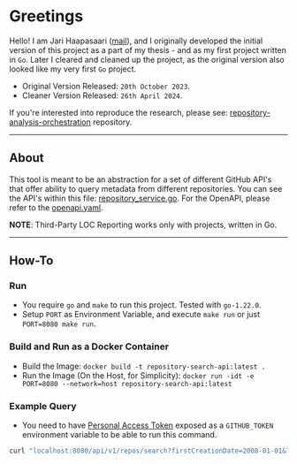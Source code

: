 # Greetings

Hello! I am Jari Haapasaari ([mail](mailto:haapjari@gmail.com)), and I originally developed the initial version of this project as a part of my thesis - and as my first project written in `Go`. Later I cleared and cleaned up the project, as the original version also looked like my very first `Go` project. 

- Original Version Released: `20th October 2023`.
- Cleaner Version Released: `26th April 2024`.

If you're interested into reproduce the research, please see: [repository-analysis-orchestration](https://github.com/haapjari/repository-analysis-orchestration) repository.

***

## About

This tool is meant to be an abstraction for a set of different GitHub API's that offer ability to query metadata from different repositories. You can see the API's within this file: [repository_service.go](https://github.com/haapjari/repository-search-api/blob/main/internal/pkg/service/repository_service.go). For the OpenAPI, please refer to the [openapi.yaml](https://github.com/haapjari/repository-search-api/blob/main/docs/openapi.yaml).

**NOTE**: Third-Party LOC Reporting works only with projects, written in Go.

***

## How-To

### Run

- You require `go` and `make` to run this project. Tested with `go-1.22.0`.
- Setup `PORT` as Environment Variable, and execute `make run` or just `PORT=8080 make run`.

### Build and Run as a Docker Container

- Build the Image: `docker build -t repository-search-api:latest .`
- Run the Image (On the Host, for Simplicity): `docker run -idt -e PORT=8080 --network=host repository-search-api:latest`

### Example Query

- You need to have [Personal Access Token](https://docs.github.com/en/authentication/keeping-your-account-and-data-secure/managing-your-personal-access-tokens) exposed as a `GITHUB_TOKEN` environment variable to be able to run this command.

```bash
curl "localhost:8080/api/v1/repos/search?firstCreationDate=2008-01-01&lastCreationDate=2009-01-01&language=Go&minStars=100&maxStars=1000&order=desc" --header "Authorization: Bearer $GITHUB_TOKEN"
```
